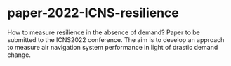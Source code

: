 # paper-2022-ICNS-resilience
How to measure resilience in the absence of demand? Paper to be submitted to the ICNS2022 conference. The aim is to develop an approach to measure air navigation system performance in light of drastic demand change.
